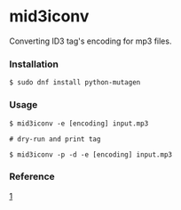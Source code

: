# mid3iconv

Converting ID3 tag's encoding for mp3 files.

### Installation

```shell
$ sudo dnf install python-mutagen
```

### Usage
```shell
$ mid3iconv -e [encoding] input.mp3

# dry-run and print tag

$ mid3iconv -p -d -e [encoding] input.mp3

```

### Reference
[1](http://ask.xmodulo.com/convert-mp3-id3-tag-encodings-linux.html)